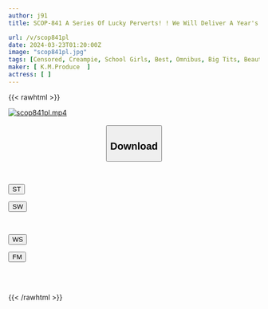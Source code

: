 ```yaml
---
author: j91
title: SCOP-841 A Series Of Lucky Perverts! ! We Will Deliver A Year's Worth Of Intense Sex. 2023 4 Hours BEST

url: /v/scop841pl
date: 2024-03-23T01:20:00Z
image: "scop841pl.jpg"
tags: [Censored, Creampie, School Girls, Best, Omnibus, Big Tits, Beautiful Girl, 4HR+	]
maker: [ K.M.Produce  ]
actress: [ ]
---
```



{{< rawhtml >}}

<div class="video" data-videoid="vwWQmabvzRF43dR">
    <a href="javascript:;">
        <img src="/v/scop841pl/scop841pl.jpg" width="WIDTH" height="HEIGHT" alt="scop841pl.mp4" loading="lazy">
    </a>
</div>

<script type="text/javascript" src="https://j91.asia/asset/on-demand-st.js"></script>

<br>
  <link rel="stylesheet" href="https://j91.asia/asset/bs5.css">
  
  <center>
  <button class="btn btn-primary" type="button" data-bs-toggle="collapse" data-bs-target=".multi-collapse" aria-expanded="false" aria-controls="multiCollapseExample1 multiCollapseExample2"><h2>Download</h2></button></center>
</p>
<div class="row">
  <div class="col">
    <div class="collapse multi-collapse" id="multiCollapseExample1">
      <div class="card card-body">
	      	      <br>
<div class="buttons">  
<p><a href="https://streamtape.to/v/vwWQmabvzRF43dR" target="_blank"><button class="btn-hover color-3"><i class="fa fa-download"></i> ST</button></a></p>
<p><a href="https://asnwish.com/53wx39w5eunq" target="_blank"><button class="btn-hover color-2"><i class="fa fa-download"></i> SW</button></a></p></div>
    </div>
  </div>
</div>
  <div class="col">
    <div class="collapse multi-collapse" id="multiCollapseExample2">
      <div class="card card-body">
	      <br>
<div class="buttons">
<p><a href="https://wolfstream.tv/u5pzs8mktg7l"><button class="btn-hover color-9"><i class="fa fa-download"></i> WS</button></a></p>
<p><a href="https://filemoon.sx/d/zd8qt1ffdzxs"><button class="btn-hover color-8"><i class="fa fa-download"></i> FM</button></a></p></div>
<br><br>
      </div>
    </div>
  </div>
</div>

{{< /rawhtml >}}